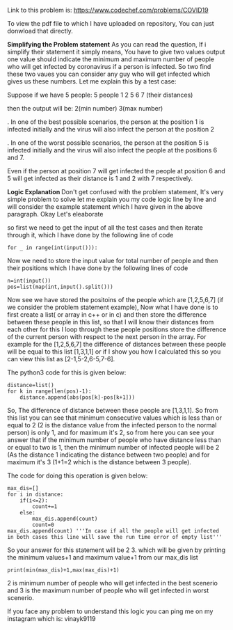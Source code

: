 Link to this problem is: https://www.codechef.com/problems/COVID19

To view the pdf file to which I have uploaded on repository, You can just donwload that directly.

<b>Simplifying the Problem statement</b>
As you can read the question, If i simplify their statement it simply means, You have to give two values output one value should indicate the minimum and maximum number of people who will get infected by coronavirus if a person is infected. So two find these two vaues you can consider any guy who will get infected which gives us these numbers. Let me explain this by a test case:

Suppose if we have 5 people:
5 people
1 2 5 6 7 (their distances)

then the output will be:
2(min number) 3(max number)

. In one of the best possible scenarios, the person at the position 1 is infected initially and the virus will also infect the person at the position 2

. In one of the worst possible scenarios, the person at the position 5
is infected initially and the virus will also infect the people at the positions 6 and 7.

Even if the person at position 7 will get infected the people at position 6 and 5 will get infected as their distance is 1 and 2 with 7 respectively.

<b> Logic Explanation </b>
Don't get confused with the problem statement, It's very simple problem to solve let me explain you my code logic line by line and will consider the example statement which I have given in the above paragraph. Okay Let's eleaborate

so first we need to get the input of all the test cases and then iterate through it, which I have done by the following line of code
```
for _ in range(int(input())):
```
Now we need to store the input value for total number of people and then their positions which I have done by the following lines of code
```
n=int(input())
pos=list(map(int,input().split()))
```
Now see we have stored the positoins of the people which are [1,2,5,6,7] (if we consider the problem statement example), Now what I have done is to first create a list( or array in c++ or in c) and then store the difference between these people in this list, so that I will know their distances from each other for this I loop through these people positions store the difference of the current person with respect to the next person in the array. For example for the [1,2,5,6,7] the difference of distances between these people will be equal to this list [1,3,1,1] or if I show you how I calculated this so you can view this list as [2-1,5-2,6-5,7-6].

The python3 code for this is given below:

```
distance=list()
for k in range(len(pos)-1):
	distance.append(abs(pos[k]-pos[k+1]))
```

So, The difference of distance between these people are [1,3,1,1].
So from this list you can see that minimum consecutive values which is less than or equal to 2 (2 is the distance value from the infected person to the normal person) is only 1, and for maximum it's 2, so from here you can see your answer that if the minimum number of people who have distance less than or equal to two is 1, then the minimum number of infected people will be 2 (As the distance 1 indicating the distance between two people) and for maximum it's 3 (1+1=2 which is the distance between 3 people).

The code for doing this operation is given below:
```
max_dis=[]
for i in distance:
	if(i<=2):
		count+=1
	else:
		max_dis.append(count)
		count=0
max_dis.append(count) '''In case if all the people will get infected in both cases this line will save the run time error of empty list'''
```

So your answer for this statement will be 2 3.
which will be given by printing the minimum values+1 and maximum value+1 from our max_dis list

```
print(min(max_dis)+1,max(max_dis)+1)
```

2 is minimum number of people who will get infected in the best scenerio and 3 is the maximum number of people who will get infected in worst scenerio.

If you face any problem to understand this logic you can ping me on my instagram which is: vinayk9119

